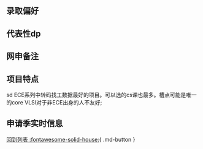 ## 录取偏好

## 代表性dp

## 网申备注

## 项目特点
sd ECE系列中转码找工数据最好的项目。可以选的cs课也最多。槽点可能是唯一的core VLSI对于非ECE出身的人不友好;

## 申请季实时信息

[回到列表 :fontawesome-solid-house:](选校梯度.md){ .md-button }
